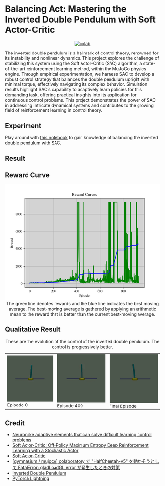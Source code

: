 # Balancing Act: Mastering the Inverted Double Pendulum with Soft Actor-Critic

 <div align="center">
    <a href="https://colab.research.google.com/github/reshalfahsi/inverted-double-pendulum-sac/blob/master/Inverted_Double_Pendulum_SAC.ipynb"><img src="https://colab.research.google.com/assets/colab-badge.svg" alt="colab"></a>
    <br />
 </div>



The inverted double pendulum is a hallmark of control theory, renowned for its instability and nonlinear dynamics. This project explores the challenge of stabilizing this system using the Soft Actor-Critic (SAC) algorithm, a state-of-the-art reinforcement learning method, within the MuJoCo physics engine. Through empirical experimentation, we harness SAC to develop a robust control strategy that balances the double pendulum upright with minimal torque, effectively navigating its complex behavior. Simulation results highlight SAC’s capability to adaptively learn policies for this demanding task, offering practical insights into its application for continuous control problems. This project demonstrates the power of SAC in addressing intricate dynamical systems and contributes to the growing field of reinforcement learning in control theory.


## Experiment


Play around with [this notebook](https://github.com/reshalfahsi/inverted-double-pendulum-sac/blob/master/Inverted_Double_Pendulum_SAC.ipynb) to gain knowledge of balancing the inverted double pendulum with SAC.



## Result

## Reward Curve


<p align="center"> <img src="https://github.com/reshalfahsi/inverted-double-pendulum-sac/blob/master/assets/reward_curve.png" alt="reward_curve" > <br /> The green line denotes rewards and the blue line indicates the best moving average. The best-moving average is gathered by applying an arithmetic mean to the reward that is better than the current best-moving average. </p>


## Qualitative Result


<p align="center">
    These are the evolution of the control of the inverted double pendulum. The control is progressively better. 
</p>


<table>
    <tr>
        <td> 
            <img src="./assets/episode_0.gif">
            Episode 0
        </td>
        <td> 
            <img src="./assets/episode_400.gif">
            Episode 400
        </td>
        <td> 
            <img src="./assets/final_episode.gif">
            Final Episode
        </td>
    </tr>
</table>



## Credit

- [Neuronlike adaptive elements that can solve difficult learning control problems](https://ieeexplore.ieee.org/document/6313077)
- [Soft Actor-Critic: Off-Policy Maximum Entropy Deep Reinforcement Learning with a Stochastic Actor](https://arxiv.org/pdf/1801.01290)
- [Soft Actor-Critic](https://spinningup.openai.com/en/latest/algorithms/sac.html)
- [[gymnasium / mujoco] colaboratory で "HalfCheetah-v5" を動かそうとして FatalError: gladLoadGL error が発生したときの対策](https://qiita.com/siruku6/items/7545751b6f4d240427f6)
- [Inverted Double Pendulum](https://gymnasium.farama.org/environments/mujoco/inverted_double_pendulum/)
- [PyTorch Lightning](https://lightning.ai/docs/pytorch/latest/)
